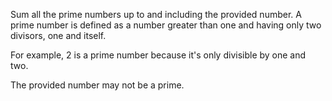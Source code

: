 
Sum all the prime numbers up to and including the provided number.
A prime number is defined as a number greater than one and having
only two divisors, one and itself. 

For example, 2 is a prime number because it's only divisible by one and two.

The provided number may not be a prime.

